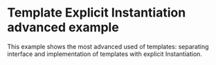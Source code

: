 # Template Explicit Instantiation advanced example

This example shows the most advanced used of templates:
separating interface and implementation of templates with explicit
Instantiation.
